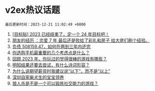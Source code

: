 # v2ex热议话题

`最后更新时间：2023-12-21 11:02:49 +0800`

1. [[目标贴] 2023 已经结束了，定一个 24 年目标吧！](https://www.v2ex.com/t/1001902)
1. [朋友的经历 ：恋爱 7 年 最后还是败给了彩礼和房子 给大佬们刷个经验。](https://www.v2ex.com/t/1002141)
1. [负债 508159.47，如何在两到三年内还完](https://www.v2ex.com/t/1002098)
1. [你选购手机最重要的几个考虑点是什么？](https://www.v2ex.com/t/1001895)
1. [回顾 2023 年，你玩过的觉得很棒的游戏有哪些？](https://www.v2ex.com/t/1002140)
1. [明知结果还要去尝试，有什么诗词形容？](https://www.v2ex.com/t/1001937)
1. [为什么说期望薪资时我建议说“以下”，而不是“以上”](https://www.v2ex.com/t/1001950)
1. [深圳自家柴犬生的宝宝领养](https://www.v2ex.com/t/1001936)
1. [狼人杀是不是一个可以锻炼社交能力的游戏？](https://www.v2ex.com/t/1001917)

